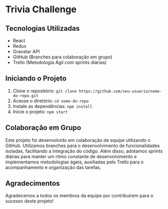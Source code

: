 # Trivia Challenge

## Tecnologias Utilizadas

- React
- Redux
- Gravatar API
- GitHub (Branches para colaboração em grupo)
- Trello (Metodologia Ágil com sprints diárias)

## Iniciando o Projeto

1. Clone o repositório: `git clone https://github.com/seu-usuario/nome-do-repo.git`
2. Acesse o diretório: `cd nome-do-repo`
3. Instale as dependências: `npm install`
4. Inicie o projeto: `npm start`

## Colaboração em Grupo

Este projeto foi desenvolvido em colaboração de equipe utilizando o GitHub. Utilizamos branches para o desenvolvimento de funcionalidades isoladas, facilitando a integração do código. Além disso, adotamos sprints diárias para manter um ritmo constante de desenvolvimento e implementamos metodologias ágeis, auxiliadas pelo Trello para o acompanhamento e organização das tarefas.

## Agradecimentos

Agradecemos a todos os membros da equipe por contribuírem para o sucesso deste projeto!
